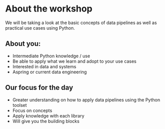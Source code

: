 # About the workshop

We will be taking a look at the basic concepts of data pipelines as well as practical use cases using Python.

## About you:
- Intermediate Python knowledge / use
- Be able to apply what we learn and adopt to your use cases
- Interested in data and systems
- Aspring or current data engineering

## Our focus for the day
- Greater understanding on how to apply data pipelines using the Python toolset
- Focus on concepts
- Apply knowledge with each library
- Will give you the building blocks

